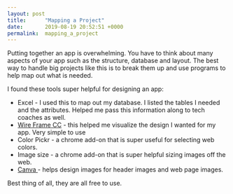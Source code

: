 ```yaml
---
layout: post
title:      "Mapping a Project"
date:       2019-08-19 20:52:51 +0000
permalink:  mapping_a_project
---
```



Putting together an app is overwhelming. You have to think about many aspects of your app such as the structure, database and layout. The best way to handle big projects like this is to break them up and use programs to help map out what is needed. 

I found these tools super helpful for designing an app:

* Excel - I used this to map out my database. I listed the tables I needed and the attributes. Helped me pass this information along to tech coaches as well. 
* [Wire Frame CC](https://wireframe.cc/)  - this helped me visualize the design I wanted for my app. Very simple to use 
* Color Pickr - a chrome add-on that is super useful for selecting web colors. 
* Image size - a chrome add-on that is super helpful sizing images off the web. 
* [Canva ](https://www.canva.com/q/pro/?v=11&utm_source=google_sem&utm_medium=cpc&utm_campaign=REV_US_EN_CanvaPro_Branded_Tier1_Core_EM&utm_term=REV_US_EN_CanvaPro_Branded_Tier1_Canva_EM&gclid=CjwKCAjwkenqBRBgEiwA-bZVtuUpS-MS677_naaywVKfd5cyFHIwVp7emp_Am3-Q1ikbB3WxYovDdxoCC1kQAvD_BwE)- helps design images for header images and web page images.

Best thing of all, they are all free to use. 


